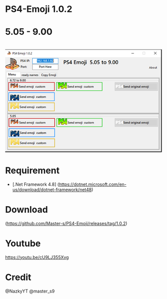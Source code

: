 # PS4-Emoji 1.0.2
# 5.05 - 9.00
# 

![image](https://github.com/Master-s/PS4-Emoji/blob/main/ps4emoji000.png)






# Requirement
- [.Net Framework 4.8]
(https://dotnet.microsoft.com/en-us/download/dotnet-framework/net48)


# Download
(https://github.com/Master-s/PS4-Emoji/releases/tag/1.0.2)

# Youtube
https://youtu.be/cU9LJ355Xvg


# Credit
@NazkyYT
@master_s9
